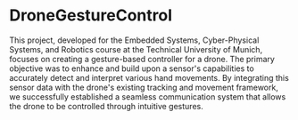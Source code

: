 # DroneGestureControl
This project, developed for the Embedded Systems, Cyber-Physical Systems, and Robotics course at the Technical University of Munich, focuses on creating a gesture-based controller for a drone. The primary objective was to enhance and build upon a sensor's capabilities to accurately detect and interpret various hand movements. By integrating this sensor data with the drone's existing tracking and movement framework, we successfully established a seamless communication system that allows the drone to be controlled through intuitive gestures.
